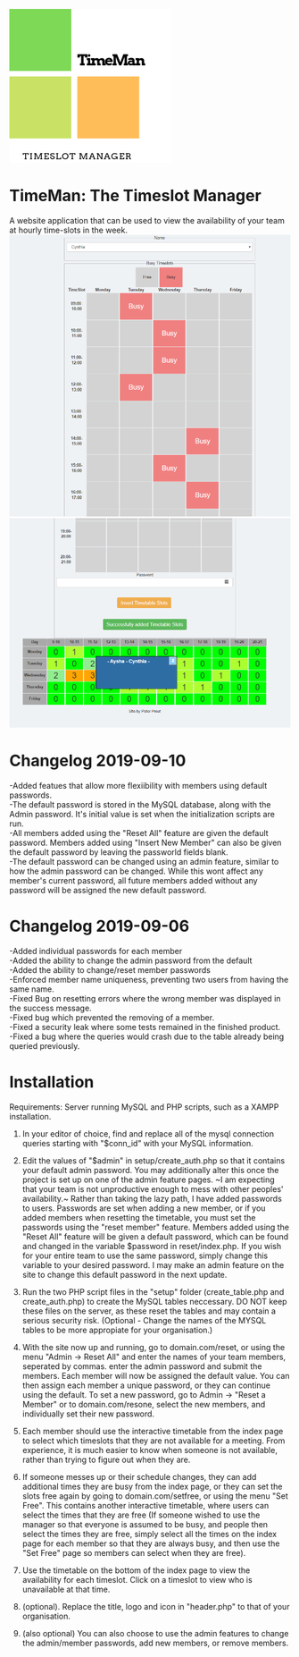 ![TimeMan Logo](Screenshot/logo.png)

# TimeMan: The Timeslot Manager
A website application that can be used to view the availability of your team at hourly time-slots in the week.
![Interactive timeslot where you can select the times](Screenshot/p1.PNG)
![Click on the timetable slots to see who is busy](Screenshot/p2.PNG)

# Changelog 2019-09-10  
-Added featues that allow more flexiibility with members using default passwords.  
-The default password is stored in the MySQL database, along with the Admin password. It's initial value is set when the initialization scripts are run.   
-All members added using the "Reset All" feature are given the default password. Members added using "Insert New Member" can also 
be given the default password by leaving the passworld fields blank.  
-The default password can be changed using an admin feature, similar to how the admin password can be changed. While this wont affect any member's current password, all future members added without any password will be assigned the new default password.


# Changelog 2019-09-06
-Added individual passwords for each member  
-Added the ability to change the admin password from the default  
-Added the ability to change/reset member passwords  
-Enforced member name uniqueness, preventing two users from having the same name.  
-Fixed Bug on resetting errors where the wrong member was displayed in the success message.  
-Fixed bug which prevented the removing of a member.  
-Fixed a security leak where some tests remained in the finished product.  
-Fixed a bug where the queries would crash due to the table already being queried previously.  

# Installation
Requirements: Server running MySQL and PHP scripts, such as a XAMPP installation.
1. In your editor of choice, find and replace all of the mysql connection queries starting with "$conn_id" with your MySQL information.
2. Edit the values of "$admin" in setup/create_auth.php so that it contains your  default admin password. You may additionally alter this once the project is set up on one of the admin feature pages. ~I am expecting that your team is not unproductive enough to mess with other peoples' availability.~ Rather than taking the lazy path, I have added passwords to users. Passwords are set when adding a new member, or if you added members when resetting the timetable, you must set the passwords using the "reset member" feature. Members added using the "Reset All" feature will be given a default password, which can be found and changed in the variable $password in reset/index.php. If you wish for your entire team to use the same password, simply change this variable to your desired password. I may
make an admin feature on the site to change this default password in the next update.
3. Run the two PHP script files in the "setup" folder (create_table.php and create_auth.php) to create the MySQL tables neccessary. DO NOT keep these files on the server, as these reset the tables and may contain a serious security risk. (Optional - Change the names of the MYSQL tables to be more appropiate for your organisation.)
4. With the site now up and running, go to domain.com/reset, or using the menu "Admin -> Reset All" and enter the names of your team members, seperated by commas. enter the admin password and submit the members. Each member will now be assigned the default value. You can then assign each member a unique password, or they can continue using the default. To set a new password, go to Admin -> "Reset a Member" or to domain.com/resone, select the new members, and individually set their new password.
5. Each member should use the interactive timetable from the index page to select which timeslots that they are not available for a meeting. From experience, it is much easier to know when someone is not available, rather than trying to figure out when they are.
6. If someone messes up or their schedule changes, they can add additional times they are busy from the index page, or they can set the slots free again by going to domain.com/setfree, or using the menu "Set Free". This contains another interactive timetable, where users can select the times that they are free (If someone wished to use the manager so that everyone is assumed to be busy, and people then select the times they are free, simply select all the times on the index page for each member so that they are always busy, and then use the "Set Free" page so members can select when they are free).

7. Use the timetable on the bottom of the index page to view the availability for each timeslot. Click on a timeslot to view who is unavailable at that time.

8. (optional). Replace the title, logo and icon in "header.php" to that of your organisation.

9. (also optional) You can also choose to use the admin features to change the admin/member passwords, add new members, or remove members.
